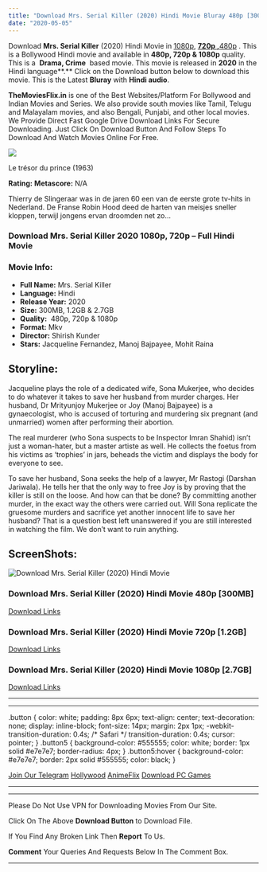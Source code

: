 ```yaml
---
title: "Download Mrs. Serial Killer (2020) Hindi Movie Bluray 480p [300MB] || 720p [1.2GB] || 1080p [2.7GB]"
date: "2020-05-05"
---
```


Download **Mrs. Serial Killer** (2020) Hindi Movie in [1080p](https://1moviesflix.com/1080p-movies/), [**720p ,**](https://1moviesflix.com/720p-movies/)[480p](https://1moviesflix.com/480p-movies/) . This is a Bollywood Hindi movie and available in **480p, 720p & 1080p** quality. This is a  **Drama, Crime**  based movie. This movie is released in **2020** in the Hindi language**.** Click on the Download button below to download this movie. This is the Latest **Bluray** with **Hindi audio**.

**TheMoviesFlix.in** is one of the Best Websites/Platform For Bollywood and Indian Movies and Series. We also provide south movies like Tamil, Telugu and Malayalam movies, and also Bengali, Punjabi, and other local movies. We Provide Direct Fast Google Drive Download Links For Secure Downloading. Just Click On Download Button And Follow Steps To Download And Watch Movies Online For Free.

[![](https://1moviesflix.com/wp-content/plugins/imdb-for-wordpress/assets/img/placeholder.png)](https://www.imdb.com/title/tt1023042/ "Le trésor du prince")

Le trésor du prince (1963)

**Rating:** **Metascore:** N/A

Thierry de Slingeraar was in de jaren 60 een van de eerste grote tv-hits in Nederland. De Franse Robin Hood deed de harten van meisjes sneller kloppen, terwijl jongens ervan droomden net zo...

### Download Mrs. Serial Killer 2020 1080p, 720p – Full Hindi Movie

### Movie Info:

- **Full Name:** Mrs. Serial Killer
- **Language:** Hindi
- **Release Year:** 2020
- **Size:** 300MB, 1.2GB & 2.7GB
- **Quality:**  480p, 720p & 1080p
- **Format:** Mkv
- **Director:** Shirish Kunder
- **Stars:** Jacqueline Fernandez, Manoj Bajpayee, Mohit Raina

## Storyline:

Jacqueline plays the role of a dedicated wife, Sona Mukerjee, who decides to do whatever it takes to save her husband from murder charges. Her husband, Dr Mrityunjoy Mukerjee or Joy (Manoj Bajpayee) is a gynaecologist, who is accused of torturing and murdering six pregnant (and unmarried) women after performing their abortion.

The real murderer (who Sona suspects to be Inspector Imran Shahid) isn’t just a woman-hater, but a master artiste as well. He collects the foetus from his victims as ‘trophies’ in jars, beheads the victim and displays the body for everyone to see.

To save her husband, Sona seeks the help of a lawyer, Mr Rastogi (Darshan Jariwala). He tells her that the only way to free Joy is by proving that the killer is still on the loose. And how can that be done? By committing another murder, in the exact way the others were carried out. Will Sona replicate the gruesome murders and sacrifice yet another innocent life to save her husband? That is a question best left unanswered if you are still interested in watching the film. We don’t want to ruin anything.

## ScreenShots:

![Download Mrs. Serial Killer (2020) Hindi Movie](https://i.imgur.com/htXqhpv.jpg)

### Download Mrs. Serial Killer (2020) Hindi Movie 480p \[300MB\] 

[Download Links](https://1moviesflix.com?a270777880=UTNCak5kdlBwVFJBRXJJRWNlcHdNMkszYm40ejAxYjZlT1JsS3pOd0xZM2t6eElMMklkYjAwdEFvMXVBMHYwK3NTd2loZEVLMENqdTd4ZDQwZjRjK0RuUXpGVjNNS3pySDBuZkdENnZVcHc9)

### Download Mrs. Serial Killer (2020) Hindi Movie 720p \[1.2GB\]

[Download Links](https://1moviesflix.com?a270777880=UTNCak5kdlBwVFJBRXJJRWNlcHdNMkszYm40ejAxYjZlT1JsS3pOd0xZM2t6eElMMklkYjAwdEFvMXVBMHYwK2diUE4wcU4vb2hnVXJVNHFuc1V4MHpBSzR4VW0xeG40azNKcUxEZVNUK3c9)

### Download Mrs. Serial Killer (2020) Hindi Movie 1080p \[2.7GB\] 

[Download Links](https://1moviesflix.com?a270777880=UTNCak5kdlBwVFJBRXJJRWNlcHdNMkszYm40ejAxYjZlT1JsS3pOd0xZM2t6eElMMklkYjAwdEFvMXVBMHYwK3VzTE1Gd29iODNaY2dTTWdzUTlSZUxzcFRVckozSi8xeXdjcFFBYUZBT1E9)

* * *

* * *

.button { color: white; padding: 8px 6px; text-align: center; text-decoration: none; display: inline-block; font-size: 14px; margin: 2px 1px; -webkit-transition-duration: 0.4s; /\* Safari \*/ transition-duration: 0.4s; cursor: pointer; } .button5 { background-color: #555555; color: white; border: 1px solid #e7e7e7; border-radius: 4px; } .button5:hover { background-color: #e7e7e7; border: 2px solid #555555; color: black; }

[Join Our Telegram](http://gdrivepro.xyz/join.php) [Hollywood](https://moviesverse.com/) [AnimeFlix](https://animeflix.in/) [Download PC Games](https://gamesflix.net/)  

* * *

* * *

  

Please Do Not Use VPN for Downloading Movies From Our Site.

Click On The Above **Download Button** to Download File.

If You Find Any Broken Link Then **Report** To Us.

**Comment** Your Queries And Requests Below In The Comment Box.

* * *
